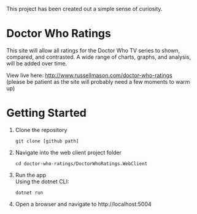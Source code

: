 This project has been created out a simple sense of curiosity.

# Doctor Who Ratings

This site will allow all ratings for the Doctor Who TV series to shown, compared, and contrasted. A wide range of charts, graphs, and analysis, will be added over time.

View live here: http://www.russellmason.com/doctor-who-ratings  
(please be patient as the site will probably need a few moments to warm up)

# Getting Started

1.  Clone the repository

        git clone [github path]

2.  Navigate into the web client project folder

        cd doctor-who-ratings/DoctorWhoRatings.WebClient

3.  Run the app<br>
    Using the dotnet CLI:<br>

        dotnet run
		
4.  Open a browser and navigate to http://localhost:5004